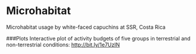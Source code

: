Microhabitat
============

Microhabitat usage by white-faced capuchins at SSR, Costa Rica

###Plots
Interactive plot of activity budgets of five groups in terrestrial and non-terrestrial conditions: http://bit.ly/1e7UzIN
